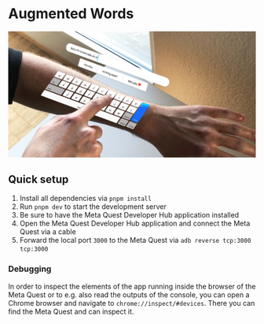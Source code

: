 # Augmented Words

![Visualisation of final idea](docs/augmented-words.png)

## Quick setup

1. Install all dependencies via `pnpm install`
2. Run `pnpm dev` to start the development server
3. Be sure to have the Meta Quest Developer Hub application installed
4. Open the Meta Quest Developer Hub application and connect the Meta Quest via a cable
5. Forward the local port `3000` to the Meta Quest via `adb reverse tcp:3000 tcp:3000`

### Debugging

In order to inspect the elements of the app running inside the browser of the Meta Quest or to e.g. also read the outputs of the console, you can open a Chrome browser and navigate to `chrome://inspect/#devices`. There you can find the Meta Quest and can inspect it.
